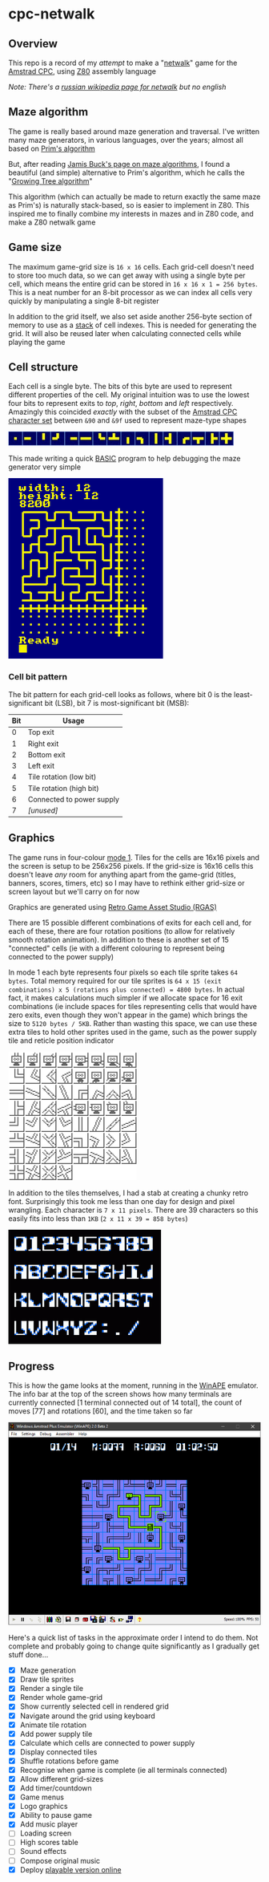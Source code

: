 # cpc-netwalk

## Overview

This repo is a record of my _attempt_ to make a "[netwalk](https://netwalk.github.io/)" game for the
[Amstrad CPC](https://en.wikipedia.org/wiki/Amstrad_CPC), using [Z80](https://en.wikipedia.org/wiki/Zilog_Z80)
assembly language

_Note: There's a [russian wikipedia page for netwalk](https://ru.wikipedia.org/wiki/NetWalk) but no english_

## Maze algorithm

The game is really based around maze generation and traversal. I've written many maze generators, in various
languages, over the years; almost all based on [Prim's algorithm](https://en.wikipedia.org/wiki/Prim's_algorithm)

But, after reading [Jamis Buck's page on maze algorithms](http://www.jamisbuck.org/mazes/), I found a
beautiful (and simple) alternative to Prim's algorithm, which he calls the
"[Growing Tree algorithm](http://weblog.jamisbuck.org/2011/1/27/maze-generation-growing-tree-algorithm)"

This algorithm (which can actually be made to return exactly the same maze as Prim's) is naturally
stack-based, so is easier to implement in Z80. This inspired me to finally combine my interests in mazes
and in Z80 code, and make a Z80 netwalk game

## Game size

The maximum game-grid size is `16 x 16` cells. Each grid-cell doesn't need to store too much data,
so we can get away with using a single byte per cell, which means the entire grid can be stored in
`16 x 16 x 1 = 256 bytes`. This is a neat number for an 8-bit processor as we can index all cells very
quickly by manipulating a single 8-bit register

In addition to the grid itself, we also set aside another 256-byte section of memory to use as a
[stack](https://en.wikipedia.org/wiki/Stack) of cell indexes. This is needed for generating the grid.
It will also be reused later when calculating connected cells while playing the game

## Cell structure

Each cell is a single byte. The bits of this byte are used to represent different properties of the
cell. My original intuition was to use the lowest four bits to represent exits to *top*, *right*, *bottom*
and *left* respectively. Amazingly this coincided _exactly_ with the subset of the [Amstrad CPC character
set](http://cpctech.cpc-live.com/docs/cpckybd.pdf) between `&90` and `&9f` used to represent maze-type
shapes

![Amstrad CPC maze characters](./doc/maze-chars.gif)

This made writing a quick [BASIC](https://www.cpcwiki.eu/index.php/Locomotive_BASIC) program to help
debugging the maze generator very simple

![BASIC test program](./doc/basic-test.gif)

### Cell bit pattern

The bit pattern for each grid-cell looks as follows, where bit 0 is the least-significant bit
(LSB), bit 7 is most-significant bit (MSB):

| Bit | Usage |
| --- | --- |
| 0 | Top exit |
| 1 | Right exit |
| 2 | Bottom exit |
| 3 | Left exit |
| 4 | Tile rotation (low bit) |
| 5 | Tile rotation (high bit) |
| 6 | Connected to power supply |
| 7 | _[unused]_ |

## Graphics

The game runs in four-colour [mode 1](http://www.cpcwiki.eu/index.php/Video_modes#Mode_1_graphics).
Tiles for the cells are 16x16 pixels and the screen is setup to be 256x256 pixels. If the grid-size
is 16x16 cells this doesn't leave _any_ room for anything apart from the game-grid (titles, banners,
scores, timers, etc) so I may have to rethink either grid-size or screen layout but we'll carry on
for now

Graphics are generated using [Retro Game Asset Studio (RGAS)](http://www.cpcwiki.eu/index.php/Retro_Game_Asset_Studio)

There are 15 possible different combinations of exits for each cell and, for each of these, there
are four rotation positions (to allow for relatively smooth rotation animation). In addition to
these is another set of 15 "connected" cells (ie with a different colouring to represent being
connected to the power supply)

In mode 1 each byte represents four pixels so each tile sprite takes `64 bytes`. Total memory required
for our tile sprites is `64 x 15 (exit combinations) x 5 (rotations plus connected) = 4800 bytes`. In
actual fact, it makes calculations much simpler if we allocate space for 16 exit combinations (ie include
spaces for tiles representing cells that would have zero exits, even though they won't appear in the game)
which brings the size to `5120 bytes / 5KB`. Rather than wasting this space, we can use these extra tiles
to hold other sprites used in the game, such as the power supply tile and reticle position indicator

![Tile sprites](./doc/sprites.gif)

In addition to the tiles themselves, I had a stab at creating a chunky retro font. Surprisingly this
took me less than one day for design and pixel wrangling. Each character is `7 x 11 pixels`. There
are 39 characters so this easily fits into less than `1KB` (`2 x 11 x 39 = 858 bytes`)

![Character set](./doc/characters.gif)

## Progress

This is how the game looks at the moment, running in the [WinAPE](http://www.winape.net/) emulator.
The info bar at the top of the screen shows how many terminals are currently connected [1 terminal
connected out of 14 total], the count of moves [77] and rotations [60], and the time taken
so far

![Game screenshot](./doc/game.png)

Here's a quick list of tasks in the approximate order I intend to do them. Not complete and probably
going to change quite significantly as I gradually get stuff done...

- [x] Maze generation
- [x] Draw tile sprites
- [x] Render a single tile
- [x] Render whole game-grid
- [x] Show currently selected cell in rendered grid
- [x] Navigate around the grid using keyboard
- [x] Animate tile rotation
- [x] Add power supply tile
- [x] Calculate which cells are connected to power supply
- [x] Display connected tiles
- [x] Shuffle rotations before game
- [x] Recognise when game is complete (ie all terminals connected)
- [x] Allow different grid-sizes
- [x] Add timer/countdown
- [x] Game menus
- [x] Logo graphics
- [x] Ability to pause game
- [x] Add music player
- [ ] Loading screen
- [ ] High scores table
- [ ] Sound effects
- [ ] Compose original music
- [x] Deploy [playable version online](https://borilla.github.io/cpc.html?file=netwalk.dsk&input=run%22netwalk%0A)
